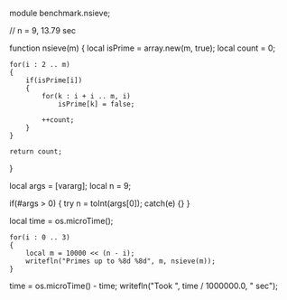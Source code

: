 module benchmark.nsieve;

// n = 9, 13.79 sec

function nsieve(m)
{
	local isPrime = array.new(m, true);
	local count = 0;

	for(i : 2 .. m)
	{
		if(isPrime[i])
		{
			for(k : i + i .. m, i)
				isPrime[k] = false;

			++count;
		}
	}

	return count;
}

local args = [vararg];
local n = 9;

if(#args > 0)
{
	try
		n = toInt(args[0]);
	catch(e) {}
}

local time = os.microTime();

	for(i : 0 .. 3)
	{
		local m = 10000 << (n - i);
		writefln("Primes up to %8d %8d", m, nsieve(m));
	}
	
time = os.microTime() - time;
writefln("Took ", time / 1000000.0, " sec");